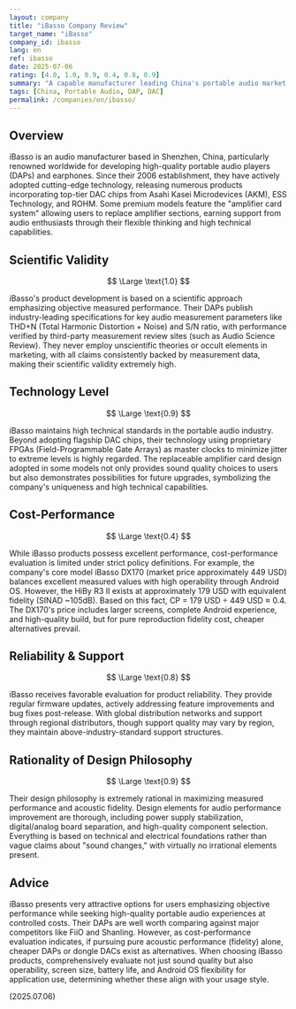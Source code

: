 ```yaml
---
layout: company
title: "iBasso Company Review"
target_name: "iBasso"
company_id: ibasso
lang: en
ref: ibasso
date: 2025-07-06
rating: [4.0, 1.0, 0.9, 0.4, 0.8, 0.9]
summary: "A capable manufacturer leading China's portable audio market. Particularly highly regarded for digital audio players (DAPs), known for their pursuit of sound quality through adoption of advanced DAC chips and replaceable amplifier card designs. They achieve excellent measured performance and build quality at relatively affordable prices, positioning themselves as a strong rival to FiiO and Astell&Kern. While basic product performance is high, cost-performance calculations show score limitations due to the existence of cheaper alternatives."
tags: [China, Portable Audio, DAP, DAC]
permalink: /companies/en/ibasso/
---
```


## Overview

iBasso is an audio manufacturer based in Shenzhen, China, particularly renowned worldwide for developing high-quality portable audio players (DAPs) and earphones. Since their 2006 establishment, they have actively adopted cutting-edge technology, releasing numerous products incorporating top-tier DAC chips from Asahi Kasei Microdevices (AKM), ESS Technology, and ROHM. Some premium models feature the "amplifier card system" allowing users to replace amplifier sections, earning support from audio enthusiasts through their flexible thinking and high technical capabilities.

## Scientific Validity

$$ \Large \text{1.0} $$

iBasso's product development is based on a scientific approach emphasizing objective measured performance. Their DAPs publish industry-leading specifications for key audio measurement parameters like THD+N (Total Harmonic Distortion + Noise) and S/N ratio, with performance verified by third-party measurement review sites (such as Audio Science Review). They never employ unscientific theories or occult elements in marketing, with all claims consistently backed by measurement data, making their scientific validity extremely high.

## Technology Level

$$ \Large \text{0.9} $$

iBasso maintains high technical standards in the portable audio industry. Beyond adopting flagship DAC chips, their technology using proprietary FPGAs (Field-Programmable Gate Arrays) as master clocks to minimize jitter to extreme levels is highly regarded. The replaceable amplifier card design adopted in some models not only provides sound quality choices to users but also demonstrates possibilities for future upgrades, symbolizing the company's uniqueness and high technical capabilities.

## Cost-Performance

$$ \Large \text{0.4} $$

While iBasso products possess excellent performance, cost-performance evaluation is limited under strict policy definitions. For example, the company's core model iBasso DX170 (market price approximately 449 USD) balances excellent measured values with high operability through Android OS. However, the HiBy R3 II exists at approximately 179 USD with equivalent fidelity (SINAD ~105dB). Based on this fact, CP = 179 USD ÷ 449 USD ≈ 0.4. The DX170's price includes larger screens, complete Android experience, and high-quality build, but for pure reproduction fidelity cost, cheaper alternatives prevail.

## Reliability & Support

$$ \Large \text{0.8} $$

iBasso receives favorable evaluation for product reliability. They provide regular firmware updates, actively addressing feature improvements and bug fixes post-release. With global distribution networks and support through regional distributors, though support quality may vary by region, they maintain above-industry-standard support structures.

## Rationality of Design Philosophy

$$ \Large \text{0.9} $$

Their design philosophy is extremely rational in maximizing measured performance and acoustic fidelity. Design elements for audio performance improvement are thorough, including power supply stabilization, digital/analog board separation, and high-quality component selection. Everything is based on technical and electrical foundations rather than vague claims about "sound changes," with virtually no irrational elements present.

## Advice

iBasso presents very attractive options for users emphasizing objective performance while seeking high-quality portable audio experiences at controlled costs. Their DAPs are well worth comparing against major competitors like FiiO and Shanling. However, as cost-performance evaluation indicates, if pursuing pure acoustic performance (fidelity) alone, cheaper DAPs or dongle DACs exist as alternatives. When choosing iBasso products, comprehensively evaluate not just sound quality but also operability, screen size, battery life, and Android OS flexibility for application use, determining whether these align with your usage style.

(2025.07.06)
